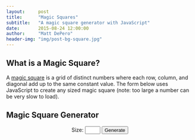 ```yaml
---
layout:     post
title:      "Magic Squares"
subtitle:   "A magic square generator with JavaScript"
date:       2015-08-24 12:00:00
author:     "Matt DePero"
header-img: "img/post-bg-square.jpg"
---
```


<h2>What is a Magic Square?</h2>
<p>
A <a href="https://en.wikipedia.org/wiki/Magic_square" target="_blank">magic square</a> is a grid of distinct numbers where each row, column, and diagonal add up to the same constant value. The form below uses JavaScript to create any sized magic square (note: too large a number can be very slow to load).
</p>
<h2>Magic Square Generator</h2>

<p class="square">
	Size: <input type="text" id="size" size="2">
		<button onclick="javascript:generate()">Generate</button>
		<div id="error"></div>
		<h2 id="sum"></h2>
		<div id="status"></div>
		<table id="square" class="square-table">
		</table>
</p>


<style>
			td{
				border: 1px solid black;
				padding: 1px;
				text-align:center;
				vertical-align: middle;
				font-size: .8em;
			}
			.sum{
				background-color: #cfc;
			}
			.square{
				text-align: center;
			}
			.square-table{
				overflow: visible !important;
			}
</style>
<script type="text/javascript">
			
			var tbl;
			
			function createGrid( size ) { 
				
				tbl = document.getElementById('square');
				
				for(var i = tbl.rows.length - 1; i >= 0 ; i--){
					tbl.deleteRow(i);
				}
				
				
				for(var i = 0; i < size; i++){
					
					var row = tbl.insertRow(tbl.rows.length);
					
					for (var j = 0; j < size; j++) {  
						
						row.insertCell(j);    
					}
				}
			}
			
			
			function buildSquare( size ){
				
				// start the iterator in the cell one down and one left of start position
				var x = Math.floor(size/2.0);
				var y = size-1;
				var bigSize = size*size;
				for(var i = 1; i <= bigSize; i++){
					
					x++;
					y++;
					
					if(x>size)
						x = 1;
					if(y>size)
						y = 1;
					
					
					if( cellHasValue(size,x,y) ){
						x--;
						y = y-2;
						
						if(x<1)
							x = size;
						if(y<1)
							y += 1*size;
						
					}
					
					setCell(size, x, y, i);
				}
			}
			
			function addSums( size ){
				var sum = 0;
				for(var i = 0;i < tbl.rows[0].cells.length; i++){
					sum += 1*tbl.rows[0].cells[i].innerHTML;
				}
				
				document.getElementById('sum').innerHTML = "All columns, rows, and diagonals add up to: "+sum;
				//for(var i = 0;i < tbl.rows.length;i++){
				//	var cell = tbl.rows[i].insertCell(tbl.rows[i].cells.length);
				//	cell.innerHTML = "="+sum;
				//}
				//
				//tbl.insertRow(tbl.rows.length);
				//for(var i = 0;i < tbl.rows[0].cells.length;i++){
				//	var cell = tbl.rows[tbl.rows.length-1].insertCell(i);
				//	cell.innerHTML = "="+sum;
				//}
			}
			
			function cellHasValue( size, x, y ){
				
				if(tbl.rows[size-y].cells[x-1].innerHTML == "")
					return false;
				else
					return true;
			}
			
			function setCell( size, x, y, value){
				
				tbl.rows[size-y].cells[x-1].innerHTML = value;
			}
			
			function generate(){
				
				var size = document.getElementById('size').value;
				document.getElementById('error').innerHTML = "";
				if(size<1){
					document.getElementById('error').innerHTML = "Size cannot be negative or 0";
					return;
				}
				if(size%2 != 1){
					document.getElementById('error').innerHTML = "Size must be odd and an integer";
					return;
				}
				
				createGrid( size );
				
				buildSquare( size );
				
				addSums( size );
			}
</script>
